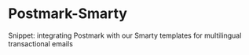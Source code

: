 # Postmark-Smarty
Snippet: integrating Postmark with our Smarty templates for multilingual transactional emails
